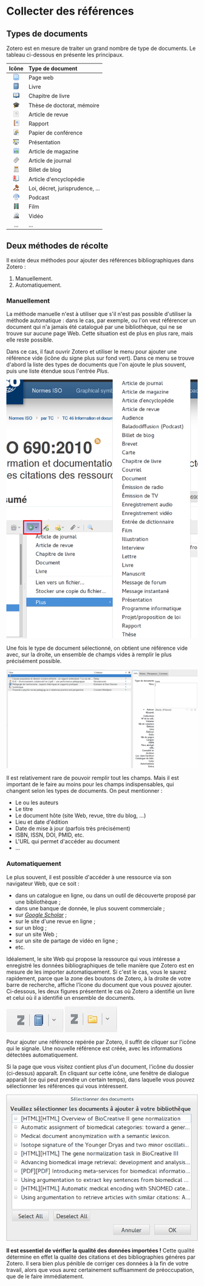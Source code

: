 # Collecter des références

## Types de documents

Zotero est en mesure de traiter un grand nombre de type de documents. Le tableau ci-dessous en présente les principaux.

| Icône | Type de document |
|:-----:|:-----------------|
|![](images/treeitem-webpage.png)| Page web |
|![](images/treeitem-book.png)| Livre |
|![](images/treeitem-bookSection.png)| Chapitre de livre |
|![](images/treeitem-thesis.png)| Thèse de doctorat, mémoire |
|![](images/treeitem-journalArticle.png)| Article de revue |
|![](images/treeitem-report.png)| Rapport |
|![](images/treeitem-conferencePaper.png)| Papier de conférence |
|![](images/treeitem-presentation.png)| Présentation |
|![](images/treeitem-magazineArticle.png)| Article de magazine |
|![](images/treeitem-newspaperArticle.png)| Article de journal |
|![](images/treeitem-blogPost.png)| Billet de blog |
|![](images/treeitem-encyclopediaArticle.png)| Article d'encyclopédie |
|![](images/treeitem-hearing.png)| Loi, décret, jurisprudence, ... |
|![](images/treeitem-podcast.png)| Podcast |
|![](images/treeitem-film.png)| Film |
|![](images/treeitem-videoRecording.png)| Vidéo |
|...| ... |

## Deux méthodes de récolte

Il existe deux méthodes pour ajouter des références bibliographiques dans Zotero :

1. Manuellement.
2. Automatiquement.

### Manuellement

La méthode manuelle n'est à utiliser que s'il n'est pas possible d'utiliser la méthode automatique : dans le cas, par exemple, ou l'on veut référencer un document qui n'a jamais été catalogué par une bibliothèque, qui ne se trouve sur aucune page Web. Cette situation est de plus en plus rare, mais elle reste possible.

Dans ce cas, il faut ouvrir Zotero et utiliser le menu pour ajouter une référence vide (icône du signe plus sur fond vert). Dans ce menu se trouve d'abord la liste des types de documents que l'on ajoute le plus souvent, puis une liste étendue sous l'entrée *Plus*.

![Liste de documents à ajouter manuellement](images/zotero-ajout-liste.png)

Une fois le type de document sélectionné, on obtient une référence vide avec, sur la droite, un ensemble de champs vides à remplir le plus précisément possible.

![Ajouter une référence vide](images/zotero-add-empty-ref.png)

Il est relativement rare de pouvoir remplir tout les champs. Mais il est important de le faire au moins pour les champs indispensables, qui changent selon les types de documents. On peut mentionner :

* Le ou les auteurs
* Le titre
* Le document hôte (site Web, revue, titre du blog, ...)
* Lieu et date d'édition
* Date de mise à jour (parfois très précisément)
* ISBN, ISSN, DOI, PMID, etc.
* L'URL qui permet d'accéder au document
* ...

### Automatiquement

Le plus souvent, il est possible d'accéder à une ressource via son navigateur Web, que ce soit :

* dans un catalogue en ligne, ou dans un outil de découverte proposé par une bibliothèque ;
* dans une banque de donnée, le plus souvent commerciale ;
* sur [*Google Scholar*](https://scholar.google.ch) ;
* sur le site d'une revue en ligne ;
* sur un blog ;
* sur un site Web ;
* sur un site de partage de vidéo en ligne ;
* etc.

Idéalement, le site Web qui propose la ressource qui vous intéresse a enregistré les données bibliographiques de telle manière que Zotero est en mesure de les importer automatiquement. Si c'est le cas, vous le saurez rapidement, parce que la zone des boutons de Zotero, à la droite de votre barre de recherche, affiche l'îcone du document que vous pouvez ajouter. Ci-dessous, les deux figures présentent le cas où Zotero a identifié un livre et celui où il a identifié un ensemble de documents.

![Zotero a repéré un livre](images/ajout-livre.png)
![Zotero a repéré un ensemble de documents](images/ajout-dossier.png)

Pour ajouter une référence repérée par Zotero, il suffit de cliquer sur l'icône qui le signale. Une nouvelle référence est créée, avec les informations détectées automatiquement.

Si la page que vous visitez contient plus d'un document, l'icône du dossier (ci-dessus) apparaît. En cliquant sur cette icône, une fenêtre de dialogue apparaît (ce qui peut prendre un certain temps), dans laquelle vous pouvez sélectionner les références qui vous intéressent.

![Fenêtre de sélection](images/ajout-selection.png)

**Il est essentiel de vérifier la qualité des données importées !** Cette qualité détermine en effet la qualité des citations et des bibliographies généres par Zotero. Il sera bien plus pénible de corriger ces données à la fin de votre travail, alors que vous aurez certainement suffisamment de préoccupation, que de le faire immédiatement.
